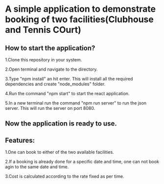 # A simple application to demonstrate booking of two facilities(Clubhouse and Tennis COurt)

## How to start the application?
1.Clone this repository in your system.

2.Open terminal and navigate to the directory.

3.Type "npm install" an hit enter. This will install all the required dependencies and create "node_modules" folder.

4.Run the command "npm start" to start the react application.

5.In a new terminal run the command "npm run server" to run the json server. This will run the server on port 8080.
## Now the application is ready to use.

## Features:
1.One can book to either of the two available facilities.

2.If a booking is already done for a specific date and time, one can not book agin to the same date and time.

3.Cost is calculated according to the rate fixed as per time.
